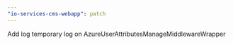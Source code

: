 ```yaml
---
"io-services-cms-webapp": patch
---
```


Add log temporary log on AzureUserAttributesManageMiddlewareWrapper
